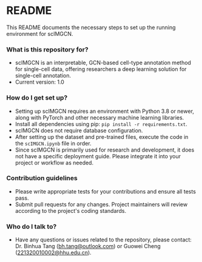 # README #

This README documents the necessary steps to set up the running environment for scIMGCN.

### What is this repository for? ###

* scIMGCN is an interpretable, GCN-based cell-type annotation method for single-cell data, offering researchers a deep learning solution for single-cell annotation.
* Current version: 1.0

### How do I get set up? ###

* Setting up scIMGCN requires an environment with Python 3.8 or newer, along with PyTorch and other necessary machine learning libraries.
* Install all dependencies using pip: `pip install -r requirements.txt`.
* scIMGCN does not require database configuration.
* After setting up the dataset and pre-trained files, execute the code in the `scIMGCN.ipynb` file in order.
* Since scIMGCN is primarily used for research and development, it does not have a specific deployment guide. Please integrate it into your project or workflow as needed.

### Contribution guidelines ###

* Please write appropriate tests for your contributions and ensure all tests pass.
* Submit pull requests for any changes. Project maintainers will review according to the project's coding standards.

### Who do I talk to? ###

* Have any questions or issues related to the repository, please contact: Dr. Binhua Tang (bh.tang@outlook.com) or Guowei Cheng (221320010002@hhu.edu.cn).
